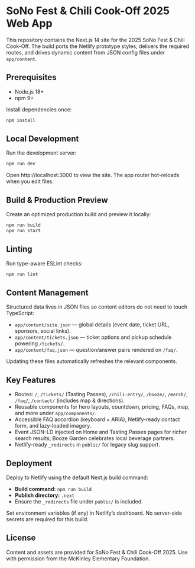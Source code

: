 # SoNo Fest & Chili Cook-Off 2025 Web App

This repository contains the Next.js 14 site for the 2025 SoNo Fest & Chili Cook-Off. The build ports the Netlify prototype styles, delivers the required routes, and drives dynamic content from JSON config files under `app/content`.

## Prerequisites
- Node.js 18+
- npm 9+

Install dependencies once:

```bash
npm install
```

## Local Development
Run the development server:

```bash
npm run dev
```

Open http://localhost:3000 to view the site. The app router hot-reloads when you edit files.

## Build & Production Preview
Create an optimized production build and preview it locally:

```bash
npm run build
npm run start
```

## Linting
Run type-aware ESLint checks:

```bash
npm run lint
```

## Content Management
Structured data lives in JSON files so content editors do not need to touch TypeScript:

- `app/content/site.json` — global details (event date, ticket URL, sponsors, social links).
- `app/content/tickets.json` — ticket options and pickup schedule powering `/tickets/`.
- `app/content/faq.json` — question/answer pairs rendered on `/faq/`.

Updating these files automatically refreshes the relevant components.

## Key Features
- Routes: `/`, `/tickets/` (Tasting Passes), `/chili-entry/`, `/booze/`, `/merch/`, `/faq/`, `/contact/` (includes map & directions).
- Reusable components for hero layouts, countdown, pricing, FAQs, map, and more under `app/components/`.
- Accessible FAQ accordion (keyboard + ARIA), Netlify-ready contact form, and lazy-loaded imagery.
- Event JSON-LD injected on Home and Tasting Passes pages for richer search results; Booze Garden celebrates local beverage partners.
- Netlify-ready `_redirects` in `public/` for legacy slug support.

## Deployment
Deploy to Netlify using the default Next.js build command:

- **Build command:** `npm run build`
- **Publish directory:** `.next`
- Ensure the `_redirects` file under `public/` is included.

Set environment variables (if any) in Netlify’s dashboard. No server-side secrets are required for this build.

## License
Content and assets are provided for SoNo Fest & Chili Cook-Off 2025. Use with permission from the McKinley Elementary Foundation.
